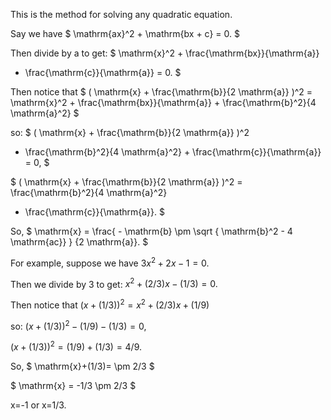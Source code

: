 This is the method for solving any quadratic equation.

Say we have $ \mathrm{ax}^2 + \mathrm{bx + c} = 0. $

Then divide by a to get:
$ \mathrm{x}^2 + \frac{\mathrm{bx}}{\mathrm{a}} 
+ \frac{\mathrm{c}}{\mathrm{a}} = 0. $

Then notice that $ ( \mathrm{x} + \frac{\mathrm{b}}{2 \mathrm{a}} )^2 
= \mathrm{x}^2 + \frac{\mathrm{bx}}{\mathrm{a}} + \frac{\mathrm{b}^2}{4 \mathrm{a}^2} $

so: $ ( \mathrm{x} + \frac{\mathrm{b}}{2 \mathrm{a}} )^2 
- \frac{\mathrm{b}^2}{4 \mathrm{a}^2} + \frac{\mathrm{c}}{\mathrm{a}} = 0, $

$ ( \mathrm{x} + \frac{\mathrm{b}}{2 \mathrm{a}} )^2 
= \frac{\mathrm{b}^2}{4 \mathrm{a}^2} 
- \frac{\mathrm{c}}{\mathrm{a}}. $

So,
$ \mathrm{x} = \frac{ - \mathrm{b} \pm \sqrt { \mathrm{b}^2 - 4 \mathrm{ac}} }
{2 \mathrm{a}}. $

For example, suppose we have $3x^{2}+2x-1=0.$

Then we divide by 3 to get: $x^{2}+(2/3)x-(1/3)=0.$

Then notice that $(x+(1/3))^{2}=x^{2}+(2/3)x+(1/9)$

so: $(x+(1/3))^{2}-(1/9)-(1/3)=0,$

$(x+(1/3))^{2}=(1/9)+(1/3)=4/9.$

So, $ \mathrm{x}+(1/3)= \pm 2/3 $

$ \mathrm{x} = -1/3 \pm 2/3 $

x=-1 or x=1/3.
